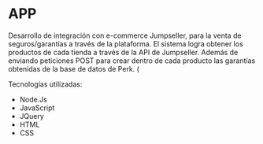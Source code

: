# APP

Desarrollo de integración con e-commerce Jumpseller, para la venta de seguros/garantías a través de la plataforma. El sistema logra obtener los productos de cada tienda a
través de la API de Jumpseller. Además de enviando peticiones POST para crear dentro de cada producto las garantías obtenidas de la base de datos de Perk. (

Tecnologías utilizadas: 
- Node.Js 
- JavaScript
- JQuery 
- HTML 
- CSS
